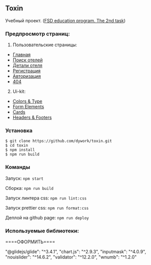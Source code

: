 ## Toxin

Учебный проект. ([FSD education program. The 2nd task](https://www.fullstack-development.com/front-end-education))

### Предпросмотр страниц:

1. Пользовательские страницы:
  - [Главная](https://dywork.github.io/toxin/)
  - [Поиск отелей](https://dywork.github.io/toxin/rooms)
  - [Детали отеля](https://dywork.github.io/toxin/room-details)
  - [Регистрация](https://dywork.github.io/toxin/registration)
  - [Авторизация](https://dywork.github.io/toxin/auth)
  - [404](https://dywork.github.io/toxin/404.html)

2. Ui-kit:
  - [Colors & Type](https://dywork.github.io/toxin/colors-and-type)
  - [Form Elements](https://dywork.github.io/toxin/form-elements)
  - [Cards](https://dywork.github.io/toxin/cards)
  - [Headers & Footers](https://dywork.github.io/toxin/headers-and-footers)
  
### Установка

```
$ git clone https://github.com/dywork/toxin.git
$ cd toxin
$ npm install
$ npm run build
```

### Команды

Запуск: 
`npm start`

Сборка: 
`npm run build`

Запуск линтера css:
`npm run lint:css`

Запуск prettier css:
`npm run format:css`

Деплой на github page: 
`npm run deploy`

### Используемые библиотеки:
====ОФОРМИТЬ====

"@glidejs/glide": "^3.4.1",
"chart.js": "^2.9.3",
"inputmask": "^4.0.9",
"nouislider": "^14.6.2",
"validator": "^12.2.0",
"wnumb": "^1.2.0"
